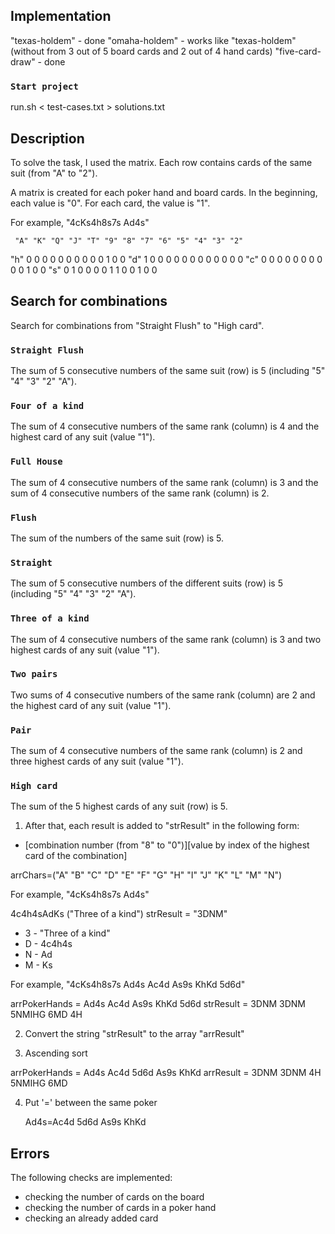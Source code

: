 
## Implementation

"texas-holdem" - done
"omaha-holdem" - works like "texas-holdem" (without from 3 out of 5 board cards and 2 out of 4 hand cards)
"five-card-draw" - done

### `Start project`

run.sh < test-cases.txt > solutions.txt

## Description

To solve the task, I used the matrix.
Each row contains cards of the same suit (from "A" to "2").

A matrix is created for each poker hand and board cards.
In the beginning, each value is "0".
For each card, the value is "1".

For example, "4cKs4h8s7s Ad4s"

     "A" "K" "Q" "J" "T" "9" "8" "7" "6" "5" "4" "3" "2"
"h"   0   0   0   0   0   0   0   0   0   0   1   0   0
"d"   1   0   0   0   0   0   0   0   0   0   0   0   0
"c"   0   0   0   0   0   0   0   0   0   0   1   0   0
"s"   0   1   0   0   0   0   1   1   0   0   1   0   0

## Search for combinations

Search for combinations from "Straight Flush" to "High card".

### `Straight Flush`

The sum of 5 consecutive numbers of the same suit (row) is 5 (including "5" "4" "3" "2" "A").

### `Four of a kind`

The sum of 4 consecutive numbers of the same rank (column) is 4
and the highest card of any suit (value "1").

### `Full House`

The sum of 4 consecutive numbers of the same rank (column) is 3
and the sum of 4 consecutive numbers of the same rank (column) is 2.

### `Flush`

The sum of the numbers of the same suit (row) is 5.

### `Straight`

The sum of 5 consecutive numbers of the different suits (row) is 5 (including "5" "4" "3" "2" "A").

### `Three of a kind`

The sum of 4 consecutive numbers of the same rank (column) is 3
and two highest cards of any suit (value "1").

### `Two pairs`

Two sums of 4 consecutive numbers of the same rank (column) are 2
and the highest card of any suit (value "1").

### `Pair`

The sum of 4 consecutive numbers of the same rank (column) is 2
and three highest cards of any suit (value "1").

### `High card`

The sum of the 5 highest cards of any suit (row) is 5.

1. After that, each result is added to "strResult" in the following form:

* [combination number (from "8" to "0")][value by index of the highest card of the combination]

arrChars=("A" "B" "C" "D" "E" "F" "G" "H" "I" "J" "K" "L" "M" "N")

For example, "4cKs4h8s7s Ad4s"

4c4h4sAdKs ("Three of a kind")
strResult = "3DNM"

* 3 - "Three of a kind"
* D - 4c4h4s
* N - Ad
* M - Ks

For example, "4cKs4h8s7s Ad4s Ac4d As9s KhKd 5d6d"

arrPokerHands = Ad4s Ac4d As9s KhKd 5d6d
    strResult = 3DNM 3DNM 5NMIHG 6MD 4H

2. Convert the string "strResult" to the array "arrResult"

3. Ascending sort
    
arrPokerHands = Ad4s Ac4d 5d6d As9s KhKd
    arrResult = 3DNM 3DNM 4H 5NMIHG 6MD

4. Put '=' between the same poker 

    Ad4s=Ac4d 5d6d As9s KhKd

## Errors

The following checks are implemented:

* checking the number of cards on the board
* checking the number of cards in a poker hand
* checking an already added card